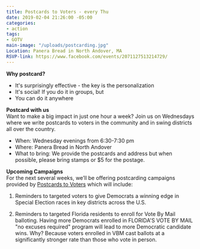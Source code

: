 ```yaml
---
title: Postcards to Voters - every Thu
date: 2019-02-04 21:26:00 -05:00
categories:
- action
tags:
- GOTV
main-image: "/uploads/postcarding.jpg"
Location: Panera Bread in North Andover, MA
RSVP-link: https://www.facebook.com/events/2071127513214729/
---
```


**Why postcard?**
* It's surprisingly effective - the key is the personalization
* It's social! If you do it in groups, but 
* You can do it anywhere

**Postcard with us** <BR>
Want to make a big impact in just one hour a week? Join us on Wednesdays where we write postcards to voters in the community and in swing districts all over the country.
* When: Wednesday evenings from 6:30-7:30 pm
* Where: Panera Bread in North Andover
* What to bring: We provide the postcards and address but when possible, please bring stamps or $5 for the postage. 

**Upcoming Campaigns** <BR>
For the next several weeks, we’ll be offering postcarding campaigns provided by [Postcards to Voters](http://Postcardstovoters.org) which will include: 

1. Reminders to targeted voters to give Democrats a winning edge in Special Election races in key districts across the U.S. 

2. Reminders to targeted Florida residents to enroll for Vote By Mail balloting. Having more Democrats enrolled in FLORIDA'S VOTE BY MAIL "no excuses required" program will lead to more Democratic candidate wins. Why? Because voters enrolled in VBM cast ballots at a significantly stronger rate than those who vote in person.

